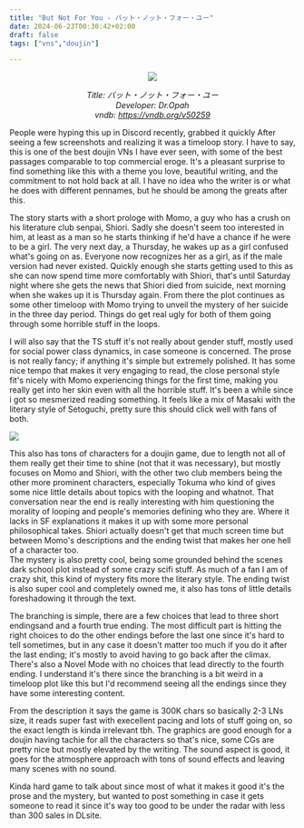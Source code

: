 ```yaml
---
title: "But Not For You - バット・ノット・フォー・ユー"
date: 2024-06-23T00:30:42+02:00
draft: false
tags: ["vns","doujin"]

---
```


<center>

![](/unikansou/images/notforyou/0.png)

*Title: バット・ノット・フォー・ユー<br/>
Developer: Dr.Opah<br/>
vndb: https://vndb.org/v50259*

</center>

People were hyping this up in Discord recently, grabbed it quickly After seeing a few screenshots and realizing it was a timeloop story. I have to say, this is one of the best doujin VNs I have ever seen, with some of the best passages comparable to top commercial eroge. It's a pleasant surprise to find something like this with a theme you love, beautiful writing, and the commitment to not hold back at all. I have no idea who the writer is or what he does with different pennames, but he should be among the greats after this.

<!--more-->

The story starts with a short prologe with Momo, a guy who has a crush on his literature club senpai, Shiori. Sadly she doesn't seem too interested in him, at least as a man so he starts thinking if he'd have a chance if he were to be a girl. The very next day, a Thursday, he wakes up as a girl confused what's going on as. Everyone now recognizes her as a girl, as if the male version had never existed. Quickly enough she starts getting used to this as she can now spend time more comfortably with Shiori, that's until Saturday night where she gets the news that Shiori died from suicide, next morning when she wakes up it is Thursday again. From there the plot continues as some other timeloop with Momo trying to unveil the mystery of her suicide in the three day period. Things do get real ugly for both of them going through some horrible stuff in the loops.

I will also say that the TS stuff it's not really about gender stuff, mostly used for social power class dynamics, in case someone is concerned. The prose is not really fancy; if anything it's simple but extremely polished. It has some nice tempo that makes it very engaging to read, the close personal style fit's nicely with Momo experiencing things for the first time, making you really get into her skin even with all the horrible stuff. It's been a while since i got so mesmerized reading something. It feels like a mix of Masaki with the literary style of Setoguchi, pretty sure this should click well with fans of both.

![](/unikansou/images/notforyou/1.png)

This also has tons of characters for a doujin game, due to length not all of them really get their time to shine (not that it was necessary), but mostly focuses on Momo and Shiori, with the other two club members being the other more prominent characters, especially Tokuma who kind of gives some nice little details about topics with the looping and whatnot. That conversation near the end is really interesting with him questioning the morality of looping and people's memories defining who they are. Where it lacks in SF explanations it makes it up with some more personal philosophical takes. Shiori actually doesn't get that much screen time but between Momo's descriptions and the ending twist that makes her one hell of a character too. <br/>
The mystery is also pretty cool, being some grounded behind the scenes dark school plot instead of some crazy scifi stuff. As much of a fan I am of crazy shit, this kind of mystery fits more the literary style. The ending twist is also super cool and completely owned me, it also has tons of little details foreshadowing it through the text.

The branching is simple, there are a few choices that lead to three short endingsand and a fourth true ending. The most difficult part is hitting the right choices to do the other endings before the last one since it's hard to tell sometimes, but in any case it doesn't matter too much if you do it after the last ending; it's mostly to avoid having to go back after the climax. There's also a Novel Mode with no choices that lead directly to the fourth ending. I understand it's there since the branching is a bit weird in a timeloop plot like this but I'd recommend seeing all the endings since they have some interesting content.

From the description it says the game is 300K chars so basically 2-3 LNs size, it reads super fast with execellent pacing and lots of stuff going on, so the exact length is kinda irrelevant tbh. The graphics are good enough for a doujin having tachie for all the characters so that's nice, some CGs are pretty nice but mostly elevated by the writing. The sound aspect is good, it goes for the atmosphere approach with tons of sound effects and leaving many scenes with no sound.

Kinda hard game to talk about since most of what it makes it good it's the prose and the mystery, but wanted to post something in case it gets someone to read it since it's way too good to be under the radar with less than 300 sales in DLsite.
